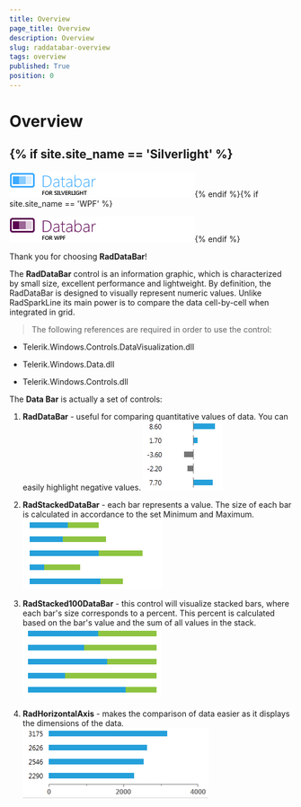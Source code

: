 ```yaml
---
title: Overview
page_title: Overview
description: Overview
slug: raddatabar-overview
tags: overview
published: True
position: 0
---
```


# Overview



## {% if site.site_name == 'Silverlight' %}

![](images/RadDataBar_overview_01.png){% endif %}{% if site.site_name == 'WPF' %}

![](images/RadDataBar_overview_01wpf.png){% endif %}

Thank you for choosing __RadDataBar__!

The __RadDataBar__ control is an information graphic, which is characterized by small size, excellent performance and lightweight.
          By definition, the RadDataBar is designed to visually represent numeric values. Unlike RadSparkLine its main power is to compare the data cell-by-cell when integrated in grid.

>The following references are required in order to use the control:
             

* Telerik.Windows.Controls.DataVisualization.dll

* Telerik.Windows.Data.dll

* Telerik.Windows.Controls.dll

The __Data Bar__ is actually a set of controls:

1. __RadDataBar__ - useful for comparing quantitative values of data. You can easily highlight negative values. 
               ![](images/RadDataBar_databar.PNG)

1. __RadStackedDataBar__ - each bar represents a value. The size of each bar is calculated in accordance to the set Minimum and Maximum. 
               ![](images/RadDataBar_stackeddatabar.PNG)

1. __RadStacked100DataBar__ - this control will visualize stacked bars, where each bar's size corresponds to a percent. This percent is calculated based on the bar's value and the sum of all values in the stack. 
             ![](images/RadDataBar_stacked100databar.PNG)

1. __RadHorizontalAxis__ - makes the comparison of data easier as it displays the dimensions of the data.
              ![Rad Data Bar dataaxis](images/RadDataBar_dataaxis.png)
